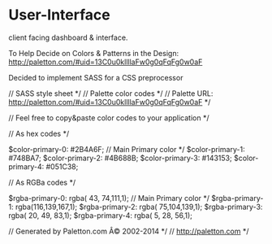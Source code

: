 # User-Interface
client facing dashboard &amp; interface.

To Help Decide on Colors & Patterns in the Design:
http://paletton.com/#uid=13C0u0kllllaFw0g0qFqFg0w0aF

Decided to implement SASS for a CSS preprocessor


// SASS style sheet */
// Palette color codes */
// Palette URL: http://paletton.com/#uid=13C0u0kllllaFw0g0qFqFg0w0aF */

// Feel free to copy&paste color codes to your application */


// As hex codes */

$color-primary-0: #2B4A6F;	// Main Primary color */
$color-primary-1: #748BA7;
$color-primary-2: #4B688B;
$color-primary-3: #143153;
$color-primary-4: #051C38;



// As RGBa codes */

$rgba-primary-0: rgba( 43, 74,111,1);	// Main Primary color */
$rgba-primary-1: rgba(116,139,167,1);
$rgba-primary-2: rgba( 75,104,139,1);
$rgba-primary-3: rgba( 20, 49, 83,1);
$rgba-primary-4: rgba(  5, 28, 56,1);



// Generated by Paletton.com Â© 2002-2014 */
// http://paletton.com */
